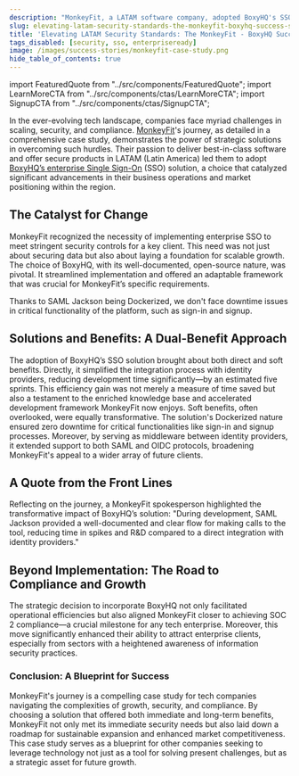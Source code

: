 ```yaml
---
description: "MonkeyFit, a LATAM software company, adopted BoxyHQ's SSO for enhanced security, compliance, and market reach. Learn how their success can be your blueprint."
slug: elevating-latam-security-standards-the-monkeyfit-boxyhq-success-story
title: 'Elevating LATAM Security Standards: The MonkeyFit - BoxyHQ Success Story'
tags_disabled: [security, sso, enterpriseready]
image: /images/success-stories/monkeyfit-case-study.png
hide_table_of_contents: true
---
```


import FeaturedQuote from "../src/components/FeaturedQuote";
import LearnMoreCTA from "../src/components/ctas/LearnMoreCTA";
import SignupCTA from "../src/components/ctas/SignupCTA";

In the ever-evolving tech landscape, companies face myriad challenges in scaling, security, and compliance. [MonkeyFit](https://www.monkeyfitpass.com/)'s journey, as detailed in a comprehensive case study, demonstrates the power of strategic solutions in overcoming such hurdles. Their passion to deliver best-in-class software and offer secure products in LATAM (Latin America) led them to adopt [BoxyHQ’s enterprise Single Sign-On](/enterprise-sso) (SSO) solution, a choice that catalyzed significant advancements in their business operations and market positioning within the region.

<LearnMoreCTA label="Lea el estudio de caso de MonkeyFit en español" newWindow={false} url="/success-stories/elevando-los-estandares-de-seguridad-latam-la-historia-de-exito-de-monkeyfit-boxyhq" />

## The Catalyst for Change

MonkeyFit recognized the necessity of implementing enterprise SSO to meet stringent security controls for a key client. This need was not just about securing data but also about laying a foundation for scalable growth. The choice of BoxyHQ, with its well-documented, open-source nature, was pivotal. It streamlined implementation and offered an adaptable framework that was crucial for MonkeyFit’s specific requirements.

<FeaturedQuote personName="José (Pepo) Arellano" personRole="CEO & Co-Founder - MonkeyFit" pictureSrc="/images/success-stories/jose-pepo-arellano-monkeyfit">
 Thanks to SAML Jackson being Dockerized, we don't face downtime issues in critical functionality of the platform, such as sign-in and signup.
</FeaturedQuote>

## Solutions and Benefits: A Dual-Benefit Approach

The adoption of BoxyHQ’s SSO solution brought about both direct and soft benefits. Directly, it simplified the integration process with identity providers, reducing development time significantly—by an estimated five sprints. This efficiency gain was not merely a measure of time saved but also a testament to the enriched knowledge base and accelerated development framework MonkeyFit now enjoys.
Soft benefits, often overlooked, were equally transformative. The solution's Dockerized nature ensured zero downtime for critical functionalities like sign-in and signup processes. Moreover, by serving as middleware between identity providers, it extended support to both SAML and OIDC protocols, broadening MonkeyFit's appeal to a wider array of future clients.

## A Quote from the Front Lines

Reflecting on the journey, a MonkeyFit spokesperson highlighted the transformative impact of BoxyHQ’s solution: "During development, SAML Jackson provided a well-documented and clear flow for making calls to the tool, reducing time in spikes and R&D compared to a direct integration with identity providers."

<SignupCTA campaign="success-story-monkeyfit" />

## Beyond Implementation: The Road to Compliance and Growth

The strategic decision to incorporate BoxyHQ not only facilitated operational efficiencies but also aligned MonkeyFit closer to achieving SOC 2 compliance—a crucial milestone for any tech enterprise. Moreover, this move significantly enhanced their ability to attract enterprise clients, especially from sectors with a heightened awareness of information security practices.

### Conclusion: A Blueprint for Success

MonkeyFit's journey is a compelling case study for tech companies navigating the complexities of growth, security, and compliance. By choosing a solution that offered both immediate and long-term benefits, MonkeyFit not only met its immediate security needs but also laid down a roadmap for sustainable expansion and enhanced market competitiveness. This case study serves as a blueprint for other companies seeking to leverage technology not just as a tool for solving present challenges, but as a strategic asset for future growth.

<LearnMoreCTA label="Read the interview with MonkeyFit" newWindow={false} url="/blog/leveraging-boxyhqs-open-source-sso-for-greater-market-reach-and-compliance-monkeyfit" />

